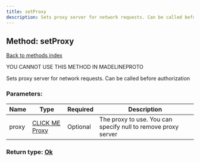 ```yaml
---
title: setProxy
description: Sets proxy server for network requests. Can be called before authorization
---
```

## Method: setProxy  
[Back to methods index](index.md)


YOU CANNOT USE THIS METHOD IN MADELINEPROTO


Sets proxy server for network requests. Can be called before authorization

### Parameters:

| Name     |    Type       | Required | Description |
|----------|---------------|----------|-------------|
|proxy|[CLICK ME Proxy](../types/Proxy.md) | Optional|The proxy to use. You can specify null to remove proxy server|


### Return type: [Ok](../types/Ok.md)

